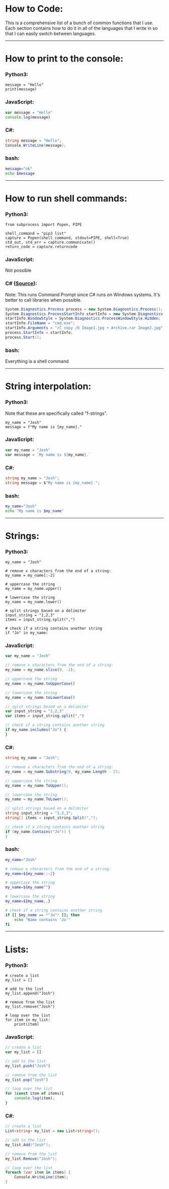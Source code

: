# How to Code:
This is a comprehensive list of a bunch of common functions that I use. Each section contains how to do it in all of the languages that I write in so that I can easily switch between languages.

***

# How to print to the console:

### Python3:
``` python3
message = "Hello"
print(message)
```

### JavaScript:
``` js
var message = "Hello"
console.log(message)
```

### C#:
``` c#
string message = "Hello";
Console.WriteLine(message);
```

### bash:
``` bash
message="ok"
echo $message
```

***

# How to run shell commands:

### Python3:
``` python3
from subprocess import Popen, PIPE

shell_command = "pip3 list"
capture = Popen(shell_command, stdout=PIPE, shell=True)
std_out, std_err = capture.communicate()
return_code = capture.returncode
```

### JavaScript:
Not possible

### C# ([Source](https://stackoverflow.com/questions/1469764/run-command-prompt-commands)):
Note: This runs Command Prompt since C# runs on Windows systems. It's better to call libraries when possible.
``` c#
System.Diagnostics.Process process = new System.Diagnostics.Process();
System.Diagnostics.ProcessStartInfo startInfo = new System.Diagnostics.ProcessStartInfo();
startInfo.WindowStyle = System.Diagnostics.ProcessWindowStyle.Hidden;
startInfo.FileName = "cmd.exe";
startInfo.Arguments = "/C copy /b Image1.jpg + Archive.rar Image2.jpg";
process.StartInfo = startInfo;
process.Start();
```

### bash:
Everything is a shell command

***

# String interpolation:

### Python3:
Note that these are specifically called "f-strings".
``` python3
my_name = "Josh"
message = f"My name is {my_name}."
```

### JavaScript:
``` js
var my_name = "Josh"
var message = `My name is ${my_name}.`
```

### C#:
``` c#
string my_name = "Josh";
string message = $"My name is {my_name}.";
```

### bash:
``` bash
my_name="Josh"
echo "My name is $my_name"
```

***

# Strings:

### Python3:
``` python3
my_name = "Josh"

# remove x characters from the end of a string:
my_name = my_name[:-2]

# uppercase the string
my_name = my_name.upper()

# lowercase the string
my_name = my_name.lower()

# split strings based on a delimiter
input_string = "1,2,3"
items = input_string.split(",")

# check if a string contains another string
if "Jo" in my_name:
```

### JavaScript:
``` js
var my_name = "Josh"

// remove x characters from the end of a string:
my_name = my_name.slice(0, -2);

// uppercase the string
my_name = my_name.toUpperCase()

// lowercase the string
my_name = my_name.toLowerCase()

// split strings based on a delimiter
var input_string = "1,2,3"
var items = input_string.split(",")

// check if a string contains another string
if my_name.includes("Jo") {
}
```

### C#:
``` c#
string my_name = "Josh";

// remove x characters from the end of a string:
my_name = my_name.Substring(0, my_name.Length - 2);

// uppercase the string
my_name = my_name.ToUpper();

// lowercase the string
my_name = my_name.ToLower();

// split strings based on a delimiter
string input_string = "1,2,3";
string[] items = input_string.Split(",");

// check if a string contains another string
if (my_name.Contains("Jo")) {
}
```

### bash:
``` bash
my_name="Josh"

# remove x characters from the end of a string:
my_name=${my_name::-2}

# uppercase the string
my_name=${my_name^^}

# lowercase the string
my_name=${my_name,,}

# check if a string contains another string
if [[ $my_name == *"Jo"* ]]; then
    echo "Name contains 'Jo'"
fi
```

***

# Lists:

### Python3:

``` python3
# create a list
my_list = []

# add to the list
my_list.append("Josh")

# remove from the list
my_list.remove("Josh")

# loop over the list
for item in my_list:
    print(item)
```

### JavaScript:
``` js
// create a list
var my_list = []

// add to the list
my_list.push("Josh")

// remove from the list
my_list.pop("Josh")

// loop over the list
for (const item of items){
    console.log(item);
}
```

### C#:
``` c#
// create a list
List<string> my_list = new List<string>();

// add to the list
my_list.Add("Josh");

// remove from the list
my_list.Remove("Josh");

// loop over the list
foreach (var item in items) {
    Console.WriteLine(item);
}
```
